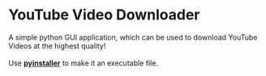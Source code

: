 # YouTube Video Downloader

A simple python GUI application, which can be used to download YouTube Videos at the highest quality!
<br>
<br>
Use [**pyinstaller**](https://pypi.org/project/pyinstaller/) to make it an executable file.